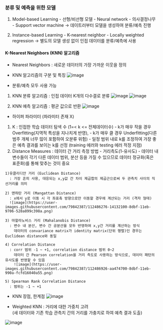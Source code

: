 ### 분류 및 예측을 위한 모델

  1. Model-based Learning
    - 선형/비선형 모델
    - Neural network
    - 의사결정나무
    - Support vector machine
    -> 데이트러부터 모델을 생성하여 분류/예측 진행

  2. Instance-based Learning
    - K-nearest neighbor
    - Locally weighted regression
    -> 별도의 모델 생성 없이 인접 데이터를 분류/예측에 사용
    

#### K-Nearest Neighbors (KNN) 알고리즘

  - Nearest Neighbors : 새로운 데이터의 가장 가까운 이웃을 정의

  - KNN 알고리즘의 구분 및 특징
  ![image](https://user-images.githubusercontent.com/79842387/112480558-8254e500-8db9-11eb-98ee-d1201667ff21.png)

  - 분류/예측 모두 사용 가능
  1) KNN 분류 알고리즘 : 인접 데이터 K개의 다수결로 분류
  ![image](https://user-images.githubusercontent.com/79842387/112481093-027b4a80-8dba-11eb-9697-330b4cfd8ea9.png)
  ![image](https://user-images.githubusercontent.com/79842387/112480837-c1833600-8db9-11eb-85e3-cf3ffb5e4b6d.png)

  2) KNN 예측 알고리즘 : 평균 값으로 반환
  ![image](https://user-images.githubusercontent.com/79842387/112484741-8e42a600-8dbd-11eb-8501-0b0d6f1ce57a.png)

 - 하이퍼 파라미터 (파라미터 존재 X)
  1) K : 인접한 학습 데이터 탐색 수 (1=< k <= 전체데이터수)
    - k가 매우 작을 경우 Overfitting(지역적 특성을 지나치게 반영), 
    - k가 매우 클 경우 Underfitting(다른 범주 개체 너무 많이 포함하여 오분류 위험)
    - 일정 범위 내로 k를 조정하여 가장 좋은 예측 결과를 보이는 k를 선정
      (training 에러와 testing 에러 적정 지점)
  2) Distance Measures : 데이터 간 거리 측정 방법
    - 거리측도(1-유사도)
    - 데이터 내 변수들이 각기 다른 데이터 범위, 분산 등을 가질 수 있으므로 데이터 정규화(혹은 표준화)를 통해 맞추는 것이 중요
  
    1)유클리디안 거리 (Euclidean Distance)
      : 가장 흔히 사용, 대응되는 x,y값 간 차이 제곱합의 제곱근으로써 두 관측치 사이의 직선거리를 의미
      
    2) 맨하탄 거리 (Mangattan Distance)
      : x에서 y로 이동 시 각 좌표축 방향으로만 이동할 경우에 계산되는 거리 (격자 형태)
      ![image](https://user-images.githubusercontent.com/79842387/112486276-14132100-8dbf-11eb-9706-528a899c398a.png)

    3) 마할라노비스 거리 (Mahalanobis Distance)
      : 변수 내 분산, 변수 간 공분산을 모두 반영하여 x,y간 거리를 계산하는 방식
        데이터의 convariance matrix가 identity matrix(단위 행렬)인 경우는 Euclidean distance와 동일
        
    4) Correlation Distance 
      : corr 범위 -1 ~ +1, correlation distance 범위 0~2
        데이터 간 Pearson correlation을 거리 측도로 사용하는 방식으로, 데이터 패턴의 유사도를 반영할 수 있음
        ![image](https://user-images.githubusercontent.com/79842387/112486926-aa474700-8dbf-11eb-990a-fcfd16040a55.png)

    5) Spearman Rank Correlation Distance
      : 범위는 -1 ~ +1

  - KNN 장점, 한계점
   ![image](https://user-images.githubusercontent.com/79842387/112487406-05793980-8dc0-11eb-852a-fe9e38f629c9.png)

  - Weighted KNN
    : 거리에 대한 가중치 고려   
      (새 데이터와 기존 학습 관측치 간의 거리를 가충치로 하여 예측 결과 도출)
      
      
  ![image](https://user-images.githubusercontent.com/79842387/112487986-85070880-8dc0-11eb-81f3-cab59753b7fe.png)

  
